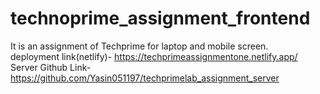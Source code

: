 # technoprime_assignment_frontend
It is an assignment of Techprime for laptop and mobile screen.
<br/>
deployment link(netlify)- https://techprimeassignmentone.netlify.app/
<br/>
Server Github Link-https://github.com/Yasin051197/techprimelab_assignment_server
